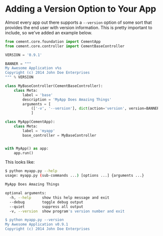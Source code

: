Adding a Version Option to Your App
==============================================================================

Almost every app out there supports a `--version` option of some sort that
provides the end user with version information. This is pretty important to
include, so we've added an example below.

```python
from cement.core.foundation import CementApp
from cement.core.controller import CementBaseController

VERSION = '0.9.1'

BANNER = """
My Awesome Application v%s
Copyright (c) 2014 John Doe Enterprises
""" % VERSION

class MyBaseController(CementBaseController):
    class Meta:
        label = 'base'
        description = 'MyApp Does Amazing Things'
        arguments = [
            (['-v', '--version'], dict(action='version', version=BANNER)),
            ]

class MyApp(CementApp):
    class Meta:
        label = 'myapp'
        base_controller = MyBaseController


with MyApp() as app:
    app.run()
```

This looks like:

```bash
$ python myapp.py --help
usage: myapp.py (sub-commands ...) [options ...] {arguments ...}

MyApp Does Amazing Things

optional arguments:
  -h, --help     show this help message and exit
  --debug        toggle debug output
  --quiet        suppress all output
  -v, --version  show program's version number and exit

$ python myapp.py --version
My Awesome Application v0.9.1
Copyright (c) 2014 John Doe Enterprises
```
